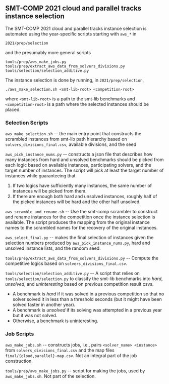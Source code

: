 ## SMT-COMP 2021 cloud and parallel tracks instance selection

The SMT-COMP 2021 cloud and parallel tracks instance selection is
automated using the year-specific scripts starting with `aws_*` in 
```
2021/prep/selection
```
and the presumably more general scripts
```
tools/prep/aws_make_jobs.py
tools/prep/extract_aws_data_from_solvers_divisions.py
tools/selection/selection_additive.py
```

The instance selection is done by running, in `2021/prep/selection`,

```
./aws_make_selection.sh <smt-lib-root> <competition-root>
```

where `<smt-lib-root>` is a path to the smt-lib benchmarks and
`<competition-root>` is a path where the selected instances should be
placed.

### Selection Scripts

`aws_make_selection.sh` -- the main entry point that constructs the
scrambled instances from smt-lib path hierarchy based on
`solvers_divisions_final.csv`, available divisions, and the seed

`aws_pick_instance_nums.py` -- constructs a json file that describes how
many instances from hard and unsolved benchmarks should be picked from
each logic based on available instances, participating solvers, and the
target number of instances.  The script will pick at least the
target number of instances while guaranteeing that 
1. If two logics have sufficiently many instances, the same number of
   instances will be picked from them.
2. If there are enough both hard and unsolved instances, roughly half of the
   picked instances will be hard and the other half unsolved.

`aws_scramble_and_rename.sh` -- Use the smt-comp scrambler to construct
and rename instances for the competition once the instance selection is
available.  The script produces the mapping from the original instance
names to the scrambled names for the recovery of the original instances.

`aws_select_final.py` -- makes the final selection of instances
given the selection numbers produced by `aws_pick_instance_nums.py`,
hard and unsolved instance lists, and the random seed.

`tools/prep/extract_aws_data_from_solvers_divisions.py` -- Compute the
competitive logics based on `solvers_divisions_final.csv`.

`tools/selection/selection_additive.py` -- A script that relies on
`tools/selection/selection.py` to classify the smt-lib benchmarks into
*hard*, *unsolved*, and *uninteresting* based on previous competition
result csvs.
 - A benchmark is *hard* if it was solved in a previous competition so
   that no solver solved it in less than a threshold seconds (but it
   might have been solved faster in another year).
 - A benchmark is *unsolved* if its solving was attempted in a previous
   year but it was not solved.
 - Otherwise, a benchmark is uninteresting.

### Job Scripts

`aws_make_jobs.sh` -- constructs jobs, i.e., pairs `<solver_name>
<instance>` from `solvers_divisions_final.csv` and the map files
`final/{cloud,parallel}-map.csv`.  Not an integral part of the job
construction.

`tools/prep/aws_make_jobs.py` -- script for making the jobs, used by
`aws_make_jobs.sh`.  Not part of the selection.

